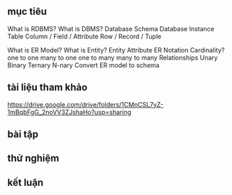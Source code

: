 ## mục tiêu
  What is RDBMS?
  What is DBMS?
  Database Schema
  Database Instance
  Table
  Column / Field / Attribute
  Row / Record / Tuple

  What is ER Model?
  What is Entity?
  Entity Attribute
  ER Notation
  Cardinality?
    one to one
    many to one
    one to many
    many to many
  Relationships
    Unary
    Binary
    Ternary
    N-nary
  Convert ER model to schema
## tài liệu tham khảo
  https://drive.google.com/drive/folders/1CMnCSL7yZ-1mBqbFgG_2noVV3ZJshaHo?usp=sharing
## bài tập
## thử nghiệm
## kết luận